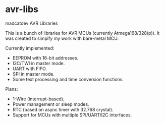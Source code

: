 # avr-libs
madcatdev AVR Libraries

This is a bunch of libraries for AVR MCUs (currently Atmega168/328(p)).
It was created to simpify my work with bare-metal MCU. 

Currently implemented:
- EEPROM with 16-bit addresses.
- I2C/TWI in master mode.
- UART with FIFO.
- SPI in master mode.
- Some text processing and time conversion functions.

Plans:
- 1-Wire (interrupt-based).
- Power management or sleep modes.
- RTC (based on async timer with 32.768 crystal).
- Support for MCUs with multiple SPI/UART/I2C interfaces.
